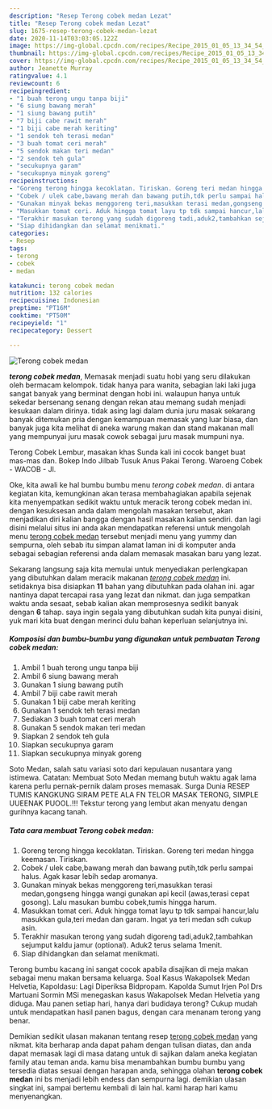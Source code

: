 ```yaml
---
description: "Resep Terong cobek medan Lezat"
title: "Resep Terong cobek medan Lezat"
slug: 1675-resep-terong-cobek-medan-lezat
date: 2020-11-14T03:03:05.122Z
image: https://img-global.cpcdn.com/recipes/Recipe_2015_01_05_13_34_54_988_8e2b17037fd1892be82d/751x532cq70/terong-cobek-medan-foto-resep-utama.jpg
thumbnail: https://img-global.cpcdn.com/recipes/Recipe_2015_01_05_13_34_54_988_8e2b17037fd1892be82d/751x532cq70/terong-cobek-medan-foto-resep-utama.jpg
cover: https://img-global.cpcdn.com/recipes/Recipe_2015_01_05_13_34_54_988_8e2b17037fd1892be82d/751x532cq70/terong-cobek-medan-foto-resep-utama.jpg
author: Jeanette Murray
ratingvalue: 4.1
reviewcount: 6
recipeingredient:
- "1 buah terong ungu tanpa biji"
- "6 siung bawang merah"
- "1 siung bawang putih"
- "7 biji cabe rawit merah"
- "1 biji cabe merah keriting"
- "1 sendok teh terasi medan"
- "3 buah tomat ceri merah"
- "5 sendok makan teri medan"
- "2 sendok teh gula"
- "secukupnya garam"
- "secukupnya minyak goreng"
recipeinstructions:
- "Goreng terong hingga kecoklatan. Tiriskan. Goreng teri medan hingga keemasan. Tiriskan."
- "Cobek / ulek cabe,bawang merah dan bawang putih,tdk perlu sampai halus. Agak kasar lebih sedap aromanya."
- "Gunakan minyak bekas menggoreng teri,masukkan terasi medan,gongseng hingga wangi gunakan api kecil (awas,terasi cepat gosong). Lalu masukan bumbu cobek,tumis hingga harum."
- "Masukkan tomat ceri. Aduk hingga tomat layu tp tdk sampai hancur,lalu masukkan gula,teri medan dan garam. Ingat ya teri medan sdh cukup asin."
- "Terakhir masukan terong yang sudah digoreng tadi,aduk2,tambahkan sejumput kaldu jamur (optional). Aduk2 terus selama 1menit."
- "Siap dihidangkan dan selamat menikmati."
categories:
- Resep
tags:
- terong
- cobek
- medan

katakunci: terong cobek medan 
nutrition: 132 calories
recipecuisine: Indonesian
preptime: "PT16M"
cooktime: "PT50M"
recipeyield: "1"
recipecategory: Dessert

---
```



![Terong cobek medan](https://img-global.cpcdn.com/recipes/Recipe_2015_01_05_13_34_54_988_8e2b17037fd1892be82d/751x532cq70/terong-cobek-medan-foto-resep-utama.jpg)

<b><i>terong cobek medan</i></b>, Memasak menjadi suatu hobi yang seru dilakukan oleh bermacam kelompok. tidak hanya para wanita, sebagian laki laki juga sangat banyak yang berminat dengan hobi ini. walaupun hanya untuk sekedar bersenang senang dengan rekan atau memang sudah menjadi kesukaan dalam dirinya. tidak asing lagi dalam dunia juru masak sekarang banyak ditemukan pria dengan kemampuan memasak yang luar biasa, dan banyak juga kita melihat di aneka warung makan dan stand makanan mall yang mempunyai juru masak cowok sebagai juru masak mumpuni nya.

Terong Cobek Lembur, masakan khas Sunda kali ini cocok banget buat mas-mas dan. Bokep Indo Jilbab Tusuk Anus Pakai Terong. Waroeng Cobek - WACOB - Jl.

Oke, kita awali ke hal bumbu bumbu menu <i>terong cobek medan</i>. di antara kegiatan kita, kemungkinan akan terasa membahagiakan apabila sejenak kita menyempatkan sedikit waktu untuk meracik terong cobek medan ini. dengan kesuksesan anda dalam mengolah masakan tersebut, akan menjadikan diri kalian bangga dengan hasil masakan kalian sendiri. dan lagi disini melalui situs ini anda akan mendapatkan referensi untuk mengolah menu <u>terong cobek medan</u> tersebut menjadi menu yang yummy dan sempurna, oleh sebab itu simpan alamat laman ini di komputer anda sebagai sebagian referensi anda dalam memasak masakan baru yang lezat.


Sekarang langsung saja kita memulai untuk menyediakan perlengkapan yang dibutuhkan dalam meracik makanan <u><i>terong cobek medan</i></u> ini. setidaknya bisa disiapkan <b>11</b> bahan yang dibutuhkan pada olahan ini. agar nantinya dapat tercapai rasa yang lezat dan nikmat. dan juga sempatkan waktu anda sesaat, sebab kalian akan memprosesnya sedikit banyak dengan <b>6</b> tahap. saya ingin segala yang dibutuhkan sudah kita punyai disini, yuk mari kita buat dengan merinci dulu bahan keperluan selanjutnya ini.

<!--inarticleads1-->

##### Komposisi dan bumbu-bumbu yang digunakan untuk pembuatan Terong cobek medan:

1. Ambil 1 buah terong ungu tanpa biji
1. Ambil 6 siung bawang merah
1. Gunakan 1 siung bawang putih
1. Ambil 7 biji cabe rawit merah
1. Gunakan 1 biji cabe merah keriting
1. Gunakan 1 sendok teh terasi medan
1. Sediakan 3 buah tomat ceri merah
1. Gunakan 5 sendok makan teri medan
1. Siapkan 2 sendok teh gula
1. Siapkan secukupnya garam
1. Siapkan secukupnya minyak goreng


Soto Medan, salah satu variasi soto dari kepulauan nusantara yang istimewa. Catatan: Membuat Soto Medan memang butuh waktu agak lama karena perlu pernak-pernik dalam proses memasak. Surga Dunia RESEP TUMIS KANGKUNG SIRAM PETE ALA FN TELOR MASAK TERONG, SIMPLE UUEENAK PUOOL.!!! Tekstur terong yang lembut akan menyatu dengan gurihnya kacang tanah. 

<!--inarticleads2-->

##### Tata cara membuat Terong cobek medan:

1. Goreng terong hingga kecoklatan. Tiriskan. Goreng teri medan hingga keemasan. Tiriskan.
1. Cobek / ulek cabe,bawang merah dan bawang putih,tdk perlu sampai halus. Agak kasar lebih sedap aromanya.
1. Gunakan minyak bekas menggoreng teri,masukkan terasi medan,gongseng hingga wangi gunakan api kecil (awas,terasi cepat gosong). Lalu masukan bumbu cobek,tumis hingga harum.
1. Masukkan tomat ceri. Aduk hingga tomat layu tp tdk sampai hancur,lalu masukkan gula,teri medan dan garam. Ingat ya teri medan sdh cukup asin.
1. Terakhir masukan terong yang sudah digoreng tadi,aduk2,tambahkan sejumput kaldu jamur (optional). Aduk2 terus selama 1menit.
1. Siap dihidangkan dan selamat menikmati.


Terong bumbu kacang ini sangat cocok apabila disajikan di meja makan sebagai menu makan bersama keluarga. Soal Kasus Wakapolsek Medan Helvetia, Kapoldasu: Lagi Diperiksa Bidpropam. Kapolda Sumut Irjen Pol Drs Martuani Sormin MSi menegaskan kasus Wakapolsek Medan Helvetia yang diduga. Mau panen setiap hari, hanya dari budidaya terong? Cukup mudah untuk mendapatkan hasil panen bagus, dengan cara menanam terong yang benar. 

Demikian sedikit ulasan makanan tentang resep <u>terong cobek medan</u> yang nikmat. kita berharap anda dapat paham dengan tulisan diatas, dan anda dapat memasak lagi di masa datang untuk di sajikan dalam aneka kegiatan family atau teman anda. kamu bisa menambahkan bumbu bumbu yang tersedia diatas sesuai dengan harapan anda, sehingga olahan <b>terong cobek medan</b> ini bs menjadi lebih endess dan sempurna lagi. demikian ulasan singkat ini, sampai bertemu kembali di lain hal. kami harap hari kamu menyenangkan.

